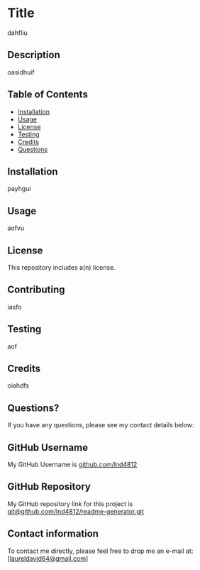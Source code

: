 

 

# Title

dahfliu

## Description

oasidhuif

## Table of Contents

* [Installation](#installation)
* [Usage](#usage)
* [License](#license)
* [Testing](#testing)
* [Credits](#credits)
* [Questions](#questions)

## Installation

payhgui

## Usage

aofvu

## License

This repository includes a(n)  license.   

## Contributing

iasfo

## Testing

aof

## Credits

oiahdfs

## Questions?

If you have any questions, please see my contact details below:

## GitHub Username

My GitHub Username is [github.com/lnd4812](https://github.com/lnd4812)

## GitHub Repository

My GitHub repository link for this project is [git@github.com/lnd4812/readme-generator.git](https://git@github.com/lnd4812/readme-generator.git)

## Contact information

To contact me directly, please feel free to drop me an e-mail at: [laureldavid64@gmail.com]<a hef="mailto:laureldavid64@gmail.com"></a>
